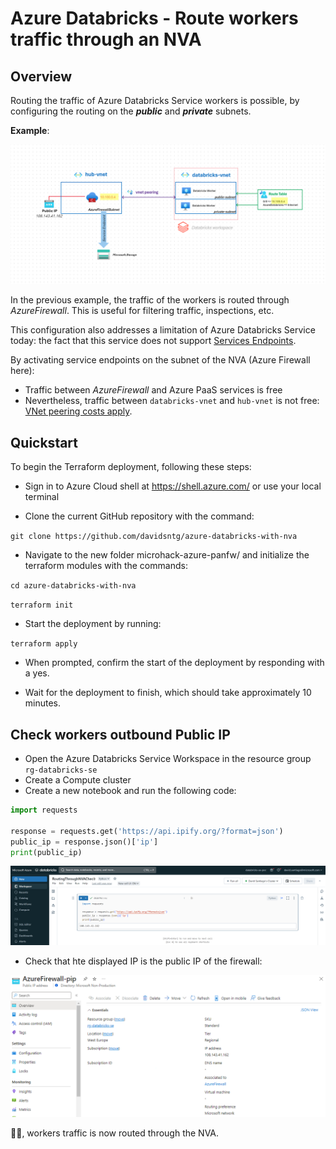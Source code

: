 # Azure Databricks - Route workers traffic through an NVA

## Overview

Routing the traffic of Azure Databricks Service workers is possible, by configuring the routing on the ***public*** and ***private*** subnets.

**Example**:

![img](images/architecture.png)

In the previous example, the traffic of the workers is routed through *AzureFirewall*. This is useful for filtering traffic, inspections, etc.

This configuration also addresses a limitation of Azure Databricks Service today: the fact that this service does not support [Services Endpoints](https://learn.microsoft.com/en-us/azure/virtual-network/virtual-network-service-endpoints-overview).

By activating service endpoints on the subnet of the NVA (Azure Firewall here):
* Traffic between *AzureFirewall* and Azure PaaS services is free
* Nevertheless, traffic between `databricks-vnet` and `hub-vnet` is not free: [VNet peering costs apply](https://azure.microsoft.com/en-us/pricing/details/virtual-network/).

## Quickstart

To begin the Terraform deployment, following these steps:

* Sign in to Azure Cloud shell at https://shell.azure.com/ or use your local terminal

* Clone the current GitHub repository with the command:

`git clone https://github.com/davidsntg/azure-databricks-with-nva`

* Navigate to the new folder microhack-azure-panfw/ and initialize the terraform modules with the commands:
  
`cd azure-databricks-with-nva`

`terraform init`

* Start the deployment by running:

`terraform apply`

* When prompted, confirm the start of the deployment by responding with a yes.

* Wait for the deployment to finish, which should take approximately 10 minutes.

## Check workers outbound Public IP

* Open the Azure Databricks Service Workspace in the resource group `rg-databricks-se`
* Create a Compute cluster
* Create a new notebook and run the following code:

```python
import requests

response = requests.get('https://api.ipify.org/?format=json')
public_ip = response.json()['ip']
print(public_ip)
```

![img](images/databricks.png)

* Check that hte displayed IP is the public IP of the firewall:

![img](images/azurefirewallpip.png)

👏👏, workers traffic is now routed through the NVA.